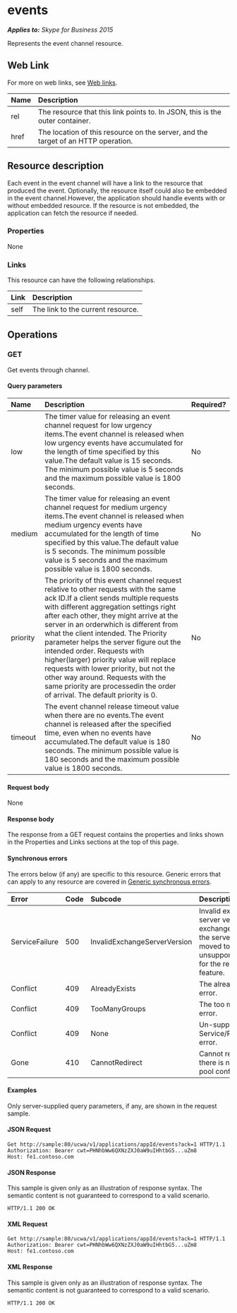 # events

 _**Applies to:** Skype for Business 2015_


Represents the event channel resource.
            

## Web Link
<a name = "sectionSection0"> </a>

For more on web links, see [Web links](WebLinks.md).


|**Name**|**Description**|
|:-----|:-----|
|rel|The resource that this link points to. In JSON, this is the outer container.|
|href|The location of this resource on the server, and the target of an HTTP operation.|

## Resource description
<a name = "sectionSection1"> </a>

Each event in the event channel will have a link to the resource that produced the event. Optionally, the resource itself could also be embedded in the event channel.However, the application should handle events with or without embedded resource. If the resource is not embedded, the application can fetch the resource if needed.

### Properties



None

### Links



This resource can have the following relationships.

|**Link**|**Description**|
|:-----|:-----|
|self|The link to the current resource.|

## Operations



<a name="sectionSection2"></a>

### GET




Get events through channel.

#### Query parameters




|**Name**|**Description**|**Required?**|
|:-----|:-----|:-----|
|low|The timer value for releasing an event channel request for low urgency items.The event channel is released when low urgency events have accumulated for the length of time specified by this value.The default value is 15 seconds. The minimum possible value is 5 seconds and the maximum possible value is 1800 seconds.|No|
|medium|The timer value for releasing an event channel request for medium urgency items.The event channel is released when medium urgency events have accumulated for the length of time specified by this value.The default value is 5 seconds. The minimum possible value is 5 seconds and the maximum possible value is 1800 seconds.|No|
|priority|The priority of this event channel request relative to other requests with the same ack ID.If a client sends multiple requests with different aggregation settings right after each other, they might arrive at the server in an orderwhich is different from what the client intended. The Priority parameter helps the server figure out the intended order. Requests with higher(larger) priority value will replace requests with lower priority, but not the other way around. Requests with the same priority are processedin the order of arrival. The default priority is 0.|No|
|timeout|The event channel release timeout value when there are no events.The event channel is released after the specified time, even when no events have accumulated.The default value is 180 seconds. The minimum possible value is 180 seconds and the maximum possible value is 1800 seconds.|No|


#### Request body



None


#### Response body



The response from a GET request contains the properties and links shown in the Properties and Links sections at the top of this page.

#### Synchronous errors



The errors below (if any) are specific to this resource. Generic errors that can apply to any resource are covered in [Generic synchronous errors](GenericSynchronousErrors.md).

|**Error**|**Code**|**Subcode**|**Description**|
|:-----|:-----|:-----|:-----|
|ServiceFailure|500|InvalidExchangeServerVersion|Invalid exchange server version.The exchange mailbox of the server might have moved to an unsupported version for the required feature.|
|Conflict|409|AlreadyExists|The already exists error.|
|Conflict|409|TooManyGroups|The too many groups error.|
|Conflict|409|None|Un-supported Service/Resource/API error.|
|Gone|410|CannotRedirect|Cannot redirect since there is no back up pool configured.|

#### Examples



Only server-supplied query parameters, if any, are shown in the request sample.

#### JSON Request




```
Get http://sample:80/ucwa/v1/applications/appId/events?ack=1 HTTP/1.1
Authorization: Bearer cwt=PHNhbWw6QXNzZXJ0aW9uIHhtbG5...uZm8
Host: fe1.contoso.com

```


#### JSON Response



This sample is given only as an illustration of response syntax. The semantic content is not guaranteed to correspond to a valid scenario.
```
HTTP/1.1 200 OK

```


#### XML Request




```
Get http://sample:80/ucwa/v1/applications/appId/events?ack=1 HTTP/1.1
Authorization: Bearer cwt=PHNhbWw6QXNzZXJ0aW9uIHhtbG5...uZm8
Host: fe1.contoso.com

```


#### XML Response



This sample is given only as an illustration of response syntax. The semantic content is not guaranteed to correspond to a valid scenario.
```
HTTP/1.1 200 OK

```


